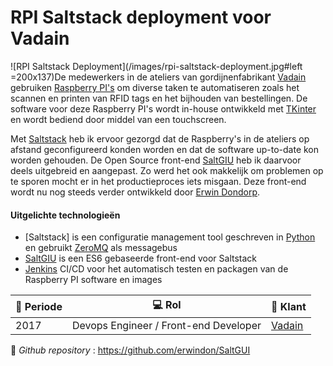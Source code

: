 # RPI Saltstack deployment voor Vadain

![RPI Saltstack Deployment](/images/rpi-saltstack-deployment.jpg#left =200x137)De medewerkers in de ateliers van gordijnenfabrikant [Vadain](http://www.vadain.nl) gebruiken [Raspberry PI's](https://www.raspberrypi.org/) om diverse taken te automatiseren zoals het scannen en printen van RFID tags en het bijhouden van bestellingen. De software voor deze Raspberry PI's wordt in-house ontwikkeld met [TKinter](https://docs.python.org/3/library/tk.html) en wordt bediend door middel van een touchscreen.

Met [Saltstack](https://www.saltstack.com/) heb ik ervoor gezorgd dat de Raspberry's in de ateliers op afstand geconfigureerd konden worden en dat de software up-to-date kon worden gehouden. De Open Source front-end [SaltGIU](https://github.com/erwindon/SaltGUI) heb ik daarvoor deels uitgebreid en aangepast. Zo werd het ook makkelijk om problemen op te sporen mocht er in het productieproces iets misgaan. Deze front-end wordt nu nog steeds verder ontwikkeld door [Erwin Dondorp](https://github.com/erwindon/).

#### Uitgelichte technologieën
- [Saltstack] is een configuratie management tool geschreven in [Python](http://www.python.org) en gebruikt [ZeroMQ](https://zeromq.org/) als messagebus
- [SaltGIU](https://github.com/erwindon/SaltGUI) is een ES6 gebaseerde front-end voor Saltstack
- [Jenkins](https://www.jenkins.io/) CI/CD voor het automatisch testen en packagen van de Raspberry PI software en images


| :calendar: Periode  | :computer: Rol                 | :man: Klant    |
| ------------------- | -------------------------------------- | ---------------------------- |
| 2017                |  Devops Engineer / Front-end Developer | [Vadain](https://vadain.nl/) |

:link: _Github repository_ : https://github.com/erwindon/SaltGUI